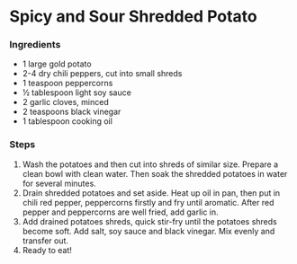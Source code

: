 # Spicy and Sour Shredded Potato

### Ingredients

* 1 large gold potato
* 2-4 dry chili peppers, cut into small shreds
* 1 teaspoon peppercorns
* ½ tablespoon light soy sauce
* 2 garlic cloves, minced
* 2 teaspoons black vinegar
* 1 tablespoon cooking oil

### Steps

1. Wash the potatoes and then cut into shreds of similar size. Prepare a clean bowl with clean water. Then soak the shredded potatoes in water for several minutes.
2. Drain shredded potatoes and set aside. Heat up oil in pan, then put in chili red pepper, peppercorns firstly and fry until aromatic. After red pepper and peppercorns are well fried, add garlic in.
3. Add drained potatoes shreds, quick stir-fry until the potatoes shreds become soft. Add salt, soy sauce and black vinegar. Mix evenly and transfer out.
4. Ready to eat!
